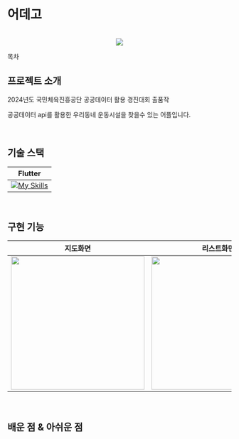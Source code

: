 # 어데고

<p align="center">
  <br>
     <img src="https://github.com/user-attachments/assets/fb4c3a14-d52d-403c-b118-f741ba61bdcf">
  <br>
</p>

목차

## 프로젝트 소개

<p align="justify">
2024년도 국민체육진흥공단 공공데이터 활용 경진대회 출품작
</p>
<p>
공공데이터 api를 활용한 우리동네 운동시설을 찾을수 있는 어플입니다.
</p>

<br>

## 기술 스택

| Flutter |
| :--------: |
|[![My Skills](https://skillicons.dev/icons?i=flutter&theme=light)](https://skillicons.dev)|

<br>

## 구현 기능

|지도화면|리스트화면|ai운동추천|즐겨찾기|
|:---:|:---:|:---:|:---:|
|<img src="https://github.com/user-attachments/assets/19a8b465-b68d-4120-852c-c63c0eb8d078" width="300"/>|<img src="https://github.com/user-attachments/assets/0715fbbc-ef11-4551-b672-86754ddc9927" width="300"/>|<img src="https://github.com/user-attachments/assets/e8681d43-f9f5-4c20-a232-9e794e35114f" width="300"/>|<img src="https://github.com/user-attachments/assets/795a7c9d-8031-4f44-adce-907005acba59" width="300"/>|


<br>

## 배운 점 & 아쉬운 점

<p align="justify">

</p>

<br>
